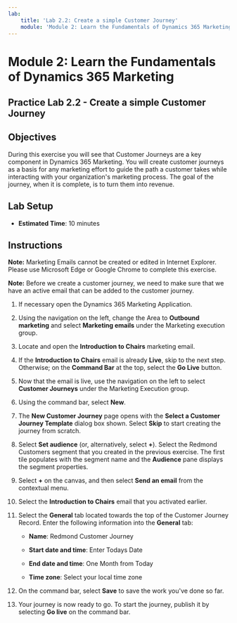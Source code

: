 ```yaml
---
lab:
    title: 'Lab 2.2: Create a simple Customer Journey'
    module: 'Module 2: Learn the Fundamentals of Dynamics 365 Marketing'
---
```


Module 2: Learn the Fundamentals of Dynamics 365 Marketing
========================

## Practice Lab 2.2 - Create a simple Customer Journey

## Objectives

During this exercise you will see that Customer Journeys are a key component in Dynamics 365 Marketing. You will create customer journeys as a basis for any marketing effort to guide the path a customer takes while interacting with your organization's marketing process. The goal of the journey, when it is complete, is to turn them into revenue.

## Lab Setup

  - **Estimated Time**: 10 minutes

## Instructions

**Note:** Marketing Emails cannot be created or edited in Internet Explorer. Please use Microsoft Edge or Google Chrome to complete this exercise.

**Note:** Before we create a customer journey, we need to make sure that we have an active email that can be added to the customer journey. 

1. If necessary open the Dynamics 365 Marketing Application. 

2. Using the navigation on the left, change the Area to **Outbound marketing** and select **Marketing emails** under the Marketing execution group.

3. Locate and open the **Introduction to Chairs** marketing email.  

4. If the **Introduction to Chairs** email is already **Live**, skip to the next step. 
   Otherwise; on the **Command Bar** at the top, select the **Go Live** button. 

5. Now that the email is live, use the navigation on the left to select **Customer Journeys** under the Marketing Execution group.

6. Using the command bar, select **New**.

7. The **New Customer Journey** page opens with the **Select a Customer Journey Template** dialog box shown. Select **Skip** to start creating the journey from scratch.

8. Select **Set audience** (or, alternatively, select **+**). Select the Redmond Customers segment that you created in the previous exercise. The first tile populates with the segment name and the **Audience** pane displays the segment properties.

9. Select **+** on the canvas, and then select **Send an email** from the contextual menu.

10. Select the **Introduction to Chairs** email that you activated earlier. 

11. Select the **General** tab located towards the top of the Customer Journey Record. Enter the following information into the **General** tab:

	- **Name**: Redmond Customer Journey

	- **Start date and time**: Enter Todays Date

	- **End date and time**: One Month from Today

	- **Time zone**: Select your local time zone 

12. On the command bar, select **Save** to save the work you've done so far.

13. Your journey is now ready to go. To start the journey, publish it by selecting **Go live** on the command bar.
